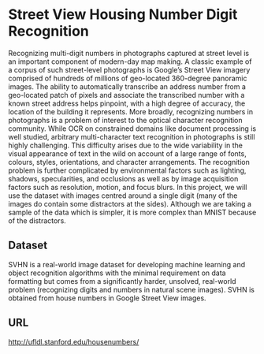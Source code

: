 # Street View Housing Number Digit Recognition  

Recognizing multi-digit numbers in photographs captured at street level is an important component of
modern-day map making. A classic example of a corpus of such street-level photographs is Google’s Street
View imagery comprised of hundreds of millions of geo-located 360-degree panoramic images. The ability to
automatically transcribe an address number from a geo-located patch of pixels and associate the transcribed
number with a known street address helps pinpoint, with a high degree of accuracy, the location of the building
it represents. More broadly, recognizing numbers in photographs is a problem of interest to the optical
character recognition community. While OCR on constrained domains like document processing is well
studied, arbitrary multi-character text recognition in photographs is still highly challenging. This difficulty arises
due to the wide variability in the visual appearance of text in the wild on account of a large range of fonts,
colours, styles, orientations, and character arrangements. The recognition problem is further complicated by
environmental factors such as lighting, shadows, specularities, and occlusions as well as by image acquisition
factors such as resolution, motion, and focus blurs. In this project, we will use the dataset with images centred
around a single digit (many of the images do contain some distractors at the sides). Although we are taking a
sample of the data which is simpler, it is more complex than MNIST because of the distractors.  

## Dataset
SVHN is a real-world image dataset for developing machine learning and object recognition algorithms with the
minimal requirement on data formatting but comes from a significantly harder, unsolved, real-world problem
(recognizing digits and numbers in natural scene images). SVHN is obtained from house numbers in Google
Street View images.

## URL  
http://ufldl.stanford.edu/housenumbers/
